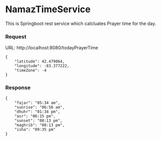 # NamazTimeService

This is Springboot rest service which calcluates Prayer time for the day. 

### Request 

URL: http://localhost:8080/todayPrayerTime

```
{
	"latitude": 42.479064,
	"longitude": -83.377222,
	"timeZone": -4
}
```

### Response
```
{
    "fajar": "05:34 am",
    "sunrise": "06:56 am",
    "dhuhr": "01:34 pm",
    "asr": "06:15 pm",
    "sunset": "08:13 pm",
    "maghrib": "08:13 pm",
    "isha": "09:35 pm"
}
```





